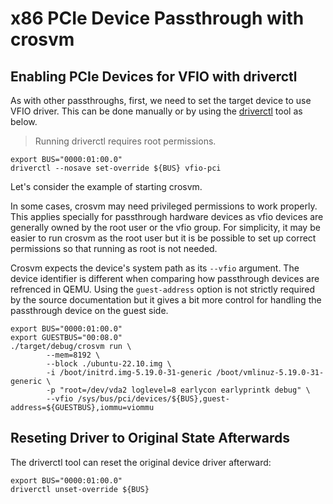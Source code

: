 <!--
    Copyright 2022-2024 TII (SSRC) and the Ghaf contributors
    SPDX-License-Identifier: CC-BY-SA-4.0
-->

# x86 PCIe Device Passthrough with crosvm


## Enabling PCIe Devices for VFIO with driverctl

As with other passthroughs, first, we need to set the target device to use VFIO
 driver. This can be done manually or by using the [driverctl](https://gitlab.com/driverctl/driverctl) tool as below.
 
> Running driverctl requires root permissions.

```
export BUS="0000:01:00.0"
driverctl --nosave set-override ${BUS} vfio-pci
```

Let's consider the example of starting crosvm.

In some cases, crosvm may need privileged permissions to work properly. This
applies specially for passthrough hardware devices as vfio devices are
generally owned by the root user or the vfio group. For simplicity, it may be
easier to run crosvm as the root user but it is be possible to set up correct
permissions so that running as root is not needed.

Crosvm expects the device's system path as its `--vfio` argument.
 The device identifier is different when comparing how passthrough devices are
 refrenced in QEMU. Using the `guest-address` option is not strictly required
 by the source documentation but it gives a bit more control for handling the
 passthrough device on the guest side.

```
export BUS="0000:01:00.0"
export GUESTBUS="00:08.0"
./target/debug/crosvm run \
        --mem=8192 \
        --block ./ubuntu-22.10.img \
        -i /boot/initrd.img-5.19.0-31-generic /boot/vmlinuz-5.19.0-31-generic \
        -p "root=/dev/vda2 loglevel=8 earlycon earlyprintk debug" \
        --vfio /sys/bus/pci/devices/${BUS},guest-address=${GUESTBUS},iommu=viommu
```


## Reseting Driver to Original State Afterwards

The driverctl tool can reset the original device driver afterward:
```
export BUS="0000:01:00.0"
driverctl unset-override ${BUS}
```